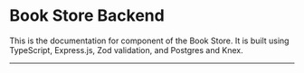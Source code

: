 # Book Store Backend 

This is the documentation for  component of the Book Store. It is built using TypeScript, Express.js, Zod validation, and Postgres and Knex.



---

